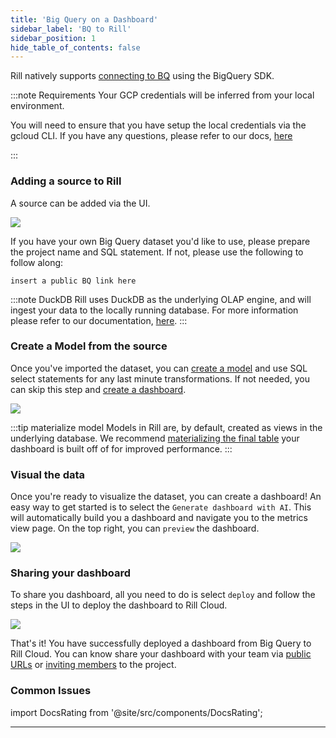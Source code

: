 ```yaml
---
title: 'Big Query on a Dashboard'
sidebar_label: 'BQ to Rill'
sidebar_position: 1
hide_table_of_contents: false
---
```


Rill natively supports [connecting to BQ](https://docs.rilldata.com/reference/connectors/bigquery) using the BigQuery SDK.

:::note Requirements
Your GCP credentials will be inferred from your local environment. 

You will need to ensure that you have setup the local credentials via the gcloud CLI. If you have any questions, please refer to our docs, [here](https://docs.rilldata.com/reference/connectors/bigquery#local-credentials)

:::

### Adding a source to Rill
A source can be added via the UI. 

<img src = '/img/guides/Adding-Data.gif' class='rounded-gif' />
<br />


If you have your own Big Query dataset you'd like to use, please prepare the project name and SQL statement. If not, please use the following to follow along:
```
insert a public BQ link here
```

:::note DuckDB
Rill uses DuckDB as the underlying OLAP engine, and will ingest your data to the locally running database. For more information please refer to our documentation, [here](https://docs.rilldata.com/build/olap/).
:::
### Create a Model from the source
Once you've imported the dataset, you can [create a model](https://docs.rilldata.com/build/models/) and use SQL select statements for any last minute transformations. If not needed, you can skip this step and [create a dashboard](#visual-the-data).

<img src = '/img/guides/Add-Model.gif' class='rounded-gif' />
<br />

:::tip materialize model
Models in Rill are, by default, created as views in the underlying database. We recommend [materializing the final table](https://docs.rilldata.com/reference/project-files/models#model-materialization) your dashboard is built off of for improved performance. 
:::



### Visual the data 
Once you're ready to visualize the dataset, you can create a dashboard! An easy way to get started is to select the `Generate dashboard with AI`. This will automatically build you a dashboard and navigate you to the metrics view page. On the top right, you can `preview` the dashboard.

<img src = '/img/guides/generate-ai-dashboard.gif' class='rounded-gif' />
<br />


### Sharing your dashboard
To share you dashboard, all you need to do is select `deploy` and follow the steps in the UI to deploy the dashboard to Rill Cloud.

<img src = '/img/guides/deploy-ui.gif' class='rounded-gif' />
<br />


That's it! You have successfully deployed a dashboard from Big Query to Rill Cloud. You can know share your dashboard with your team via [public URLs](https://docs.rilldata.com/explore/bookmarks) or [inviting members](https://docs.rilldata.com/manage/user-management) to the project.


### Common Issues




import DocsRating from '@site/src/components/DocsRating';

---
<DocsRating />